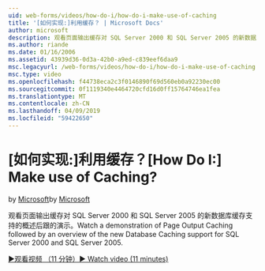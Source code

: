 ```yaml
---
uid: web-forms/videos/how-do-i/how-do-i-make-use-of-caching
title: '[如何实现:]利用缓存？ | Microsoft Docs'
author: microsoft
description: 观看页面输出缓存对 SQL Server 2000 和 SQL Server 2005 的新数据库缓存支持的概述后跟的演示。
ms.author: riande
ms.date: 01/16/2006
ms.assetid: 43939d36-0d3a-42b0-a9ed-c839eef6daa9
msc.legacyurl: /web-forms/videos/how-do-i/how-do-i-make-use-of-caching
msc.type: video
ms.openlocfilehash: f44738eca2c3f0146890f69d560eb0a92230ec00
ms.sourcegitcommit: 0f1119340e4464720cfd16d0ff15764746ea1fea
ms.translationtype: MT
ms.contentlocale: zh-CN
ms.lasthandoff: 04/09/2019
ms.locfileid: "59422650"
---
```

# <a name="how-do-i-make-use-of-caching"></a><span data-ttu-id="097ff-104">[如何实现:]利用缓存？</span><span class="sxs-lookup"><span data-stu-id="097ff-104">[How Do I:] Make use of Caching?</span></span>

<span data-ttu-id="097ff-105">by [Microsoft](https://github.com/microsoft)</span><span class="sxs-lookup"><span data-stu-id="097ff-105">by [Microsoft](https://github.com/microsoft)</span></span>

<span data-ttu-id="097ff-106">观看页面输出缓存对 SQL Server 2000 和 SQL Server 2005 的新数据库缓存支持的概述后跟的演示。</span><span class="sxs-lookup"><span data-stu-id="097ff-106">Watch a demonstration of Page Output Caching followed by an overview of the new Database Caching support for SQL Server 2000 and SQL Server 2005.</span></span>

[<span data-ttu-id="097ff-107">&#9654;观看视频 （11 分钟）</span><span class="sxs-lookup"><span data-stu-id="097ff-107">&#9654; Watch video (11 minutes)</span></span>](https://channel9.msdn.com/Blogs/ASP-NET-Site-Videos/how-do-i-make-use-of-caching)

